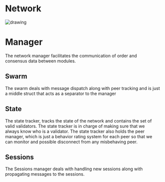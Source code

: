 # Network
![drawing](../assets/angstrom-network.png)
# Manager
The network manager facilitates the communication of order and consensus data between modules.

## Swarm
The swarm deals with message dispatch along with peer tracking and is just a middle struct that acts as a
separator to the manager
## State
The state tracker, tracks the state of the network and contains the set of valid validators. The state tracker is
in charge of making sure that we always know who is a validator. The state tracker also holds the peer manager, which
is just a behavior rating system for each peer so that we can monitor and possible disconnect from any misbehaving peer.
## Sessions
The Sessions manager deals with handling new sessions along with propagating messages to the sessions.
